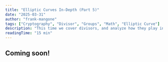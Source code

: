 ```yaml
---
title: "Elliptic Curves In-Depth (Part 5)"
date: "2025-03-31"
author: "frank-mangone"
tags: ["Cryptography", "Divisor", "Groups", "Math", "Elliptic Curve"]
description: "This time we cover divisors, and analyze how they play into the world of elliptic curves, revealing some new secrets."
readingTime: "15 min"
---
```


## Coming soon!
